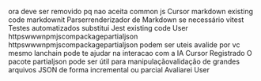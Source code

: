 ora deve ser removido pq nao aceita common js
Cursor
markdown
  existing code 
 markdownit  Parserrenderizador de Markdown se necessário
 vitest  Testes automatizados substitui Jest
  existing code 
User
httpswwwnpmjscompackagepartialjson
httpswwwnpmjscompackagepartialjson
podem ser uteis avalide por vc mesmo
lanchain pode te ajudar na interacao com a IA
Cursor
 Registrado
 O pacote partialjson pode ser útil para manipulaçãovalidação de grandes arquivos JSON de forma incremental ou parcial Avaliarei
User
